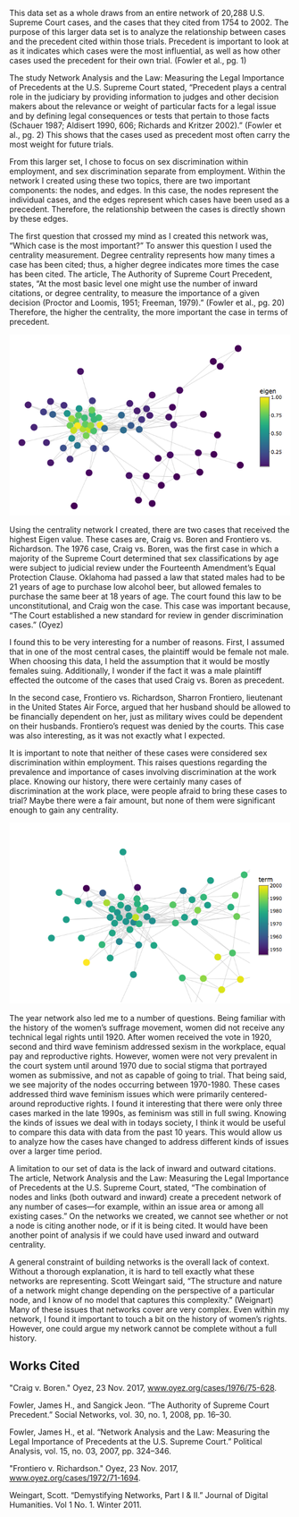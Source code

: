 This data set as a whole draws from an entire network of 20,288 U.S. Supreme Court cases, and the cases that they cited from 1754 to 2002. The purpose of this larger data set is to analyze the relationship between cases and the precedent cited within those trials. Precedent is important to look at as it indicates which cases were the most influential, as well as how other cases used the precedent for their own trial. (Fowler et al., pg. 1)
  
The study Network Analysis and the Law: Measuring the Legal Importance of Precedents at the U.S. Supreme Court stated, “Precedent plays a central role in the judiciary by providing information to judges and other decision makers about the relevance or weight of particular facts for a legal issue and by defining legal consequences or tests that pertain to those facts (Schauer 1987; Aldisert 1990, 606; Richards and Kritzer 2002).” (Fowler et al., pg. 2) This shows that the cases used as precedent most often carry the most weight for future trials. 

From this larger set, I chose to focus on sex discrimination within employment, and sex discrimination separate from employment. Within the network I created using these two topics, there are two important components: the nodes, and edges. In this case, the nodes represent the individual cases, and the edges represent which cases have been used as a precedent. Therefore, the relationship between the cases is directly shown by these edges. 

The first question that crossed my mind as I created this network was, “Which case is the most important?” To answer this question I used the centrality measurement. Degree centrality represents how many times a case has been cited; thus, a higher degree indicates more times the case has been cited. The article, The Authority of Supreme Court Precedent, states, “At the most basic level one might use the number of inward citations, or degree centrality, to measure the importance of a given decision (Proctor and Loomis, 1951; Freeman, 1979).” (Fowler et al., pg. 20) Therefore, the higher the centrality, the more important the case in terms of precedent. 

![Image of Centrality](https://github.com/introdh/intro-dh-TaylorBlock/blob/master/Centrality.png) 

Using the centrality network I created, there are two cases that received the highest Eigen value. These cases are, Craig vs. Boren and Frontiero vs. Richardson. The 1976 case, Craig vs. Boren, was the first case in which a majority of the Supreme Court determined that sex classifications by age were subject to judicial review under the Fourteenth Amendment’s Equal Protection Clause. Oklahoma had passed a law that stated males had to be 21 years of age to purchase low alcohol beer, but allowed females to purchase the same beer at 18 years of age. The court found this law to be unconstitutional, and Craig won the case. This case was important because, “The Court established a new standard for review in gender discrimination cases.” (Oyez) 

I found this to be very interesting for a number of reasons. First, I assumed that in one of the most central cases, the plaintiff would be female not male. When choosing this data, I held the assumption that it would be mostly females suing. Additionally, I wonder if the fact it was a male plaintiff effected the outcome of the cases that used Craig vs. Boren as precedent. 

In the second case, Frontiero vs. Richardson, Sharron Frontiero, lieutenant in the United States Air Force, argued that her husband should be allowed to be financially dependent on her, just as military wives could be dependent on their husbands. Frontiero’s request was denied by the courts. This case was also interesting, as it was not exactly what I expected. 

It is important to note that neither of these cases were considered sex discrimination within employment. This raises questions regarding the prevalence and importance of cases involving discrimination at the work place. Knowing our history, there were certainly many cases of discrimination at the work place, were people afraid to bring these cases to trial? Maybe there were a fair amount, but none of them were significant enough to gain any centrality. 

![Image of Year](https://github.com/introdh/intro-dh-TaylorBlock/blob/master/Year.png) 

The year network also led me to a number of questions. Being familiar with the history of the women’s suffrage movement, women did not receive any technical legal rights until 1920. After women received the vote in 1920, second and third wave feminism addressed sexism in the workplace, equal pay and reproductive rights. However, women were not very prevalent in the court system until around 1970 due to social stigma that portrayed women as submissive, and not as capable of going to trial. That being said, we see majority of the nodes occurring between 1970-1980. These cases addressed third wave feminism issues which were primarily centered-around reproductive rights. I found it interesting that there were only three cases marked in the late 1990s, as feminism was still in full swing. Knowing the kinds of issues we deal with in todays society, I think it would be useful to compare this data with data from the past 10 years. This would allow us to analyze how the cases have changed to address different kinds of issues over a larger time period. 

A limitation to our set of data is the lack of inward and outward citations. The article, Network Analysis and the Law: Measuring the Legal Importance of Precedents at the U.S. Supreme Court, stated, “The combination of nodes and links (both outward and inward) create a precedent network of any number of cases—for example, within an issue area or among all existing cases.” On the networks we created, we cannot see whether or not a node is citing another node, or if it is being cited. It would have been another point of analysis if we could have used inward and outward centrality. 

A general constraint of building networks is the overall lack of context. Without a thorough explanation, it is hard to tell exactly what these networks are representing. Scott Weingart said, “The structure and nature of a network might change depending on the perspective of a particular node, and I know of no model that captures this complexity.” (Weignart) Many of these issues that networks cover are very complex. Even within my network, I found it important to touch a bit on the history of women’s rights. However, one could argue my network cannot be complete without a full history.


## Works Cited
"Craig v. Boren." Oyez, 23 Nov. 2017, www.oyez.org/cases/1976/75-628.

Fowler, James H., and Sangick Jeon. “The Authority of Supreme Court Precedent.” Social Networks, vol. 30, no. 1, 2008, pp. 16–30.

Fowler, James H., et al. “Network Analysis and the Law: Measuring the Legal Importance of Precedents at the U.S. Supreme Court.” Political Analysis, vol. 15, no. 03, 2007, pp. 324–346.

"Frontiero v. Richardson." Oyez, 23 Nov. 2017, www.oyez.org/cases/1972/71-1694.

Weingart, Scott. “Demystifying Networks, Part I & II.” Journal of Digital Humanities. Vol 1 No. 1. Winter 2011.







